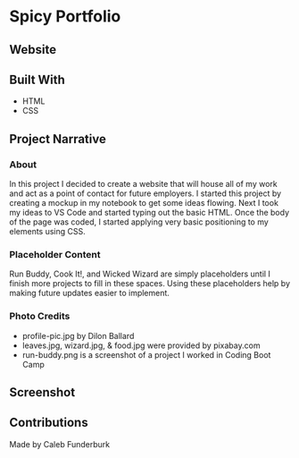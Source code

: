 # Spicy Portfolio

## Website



## Built With

- HTML
- CSS

## Project Narrative

### About

In this project I decided to create a website that will house all of my work and act as a point of contact for future employers. I started this project by creating a mockup in my notebook to get some ideas flowing. Next I took my ideas to VS Code and started typing out the basic HTML. Once the body of the page was coded, I started applying very basic positioning to my elements using CSS. 

### Placeholder Content

Run Buddy, Cook It!, and Wicked Wizard are simply placeholders until I finish more projects to fill in these spaces. Using these placeholders help by making future updates easier to implement.

### Photo Credits

- profile-pic.jpg by Dilon Ballard
- leaves.jpg, wizard.jpg, & food.jpg were provided by pixabay.com
- run-buddy.png is a screenshot of a project I worked in Coding Boot Camp

## Screenshot



## Contributions

Made by Caleb Funderburk